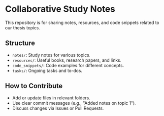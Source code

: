 # Collaborative Study Notes
This repository is for sharing notes, resources, and code snippets related to our thesis topics.

## Structure
- `notes/`: Study notes for various topics.
- `resources/`: Useful books, research papers, and links.
- `code_snippets/`: Code examples for different concepts.
- `tasks/`: Ongoing tasks and to-dos.

## How to Contribute
- Add or update files in relevant folders.
- Use clear commit messages (e.g., "Added notes on topic 1").
- Discuss changes via Issues or Pull Requests.
